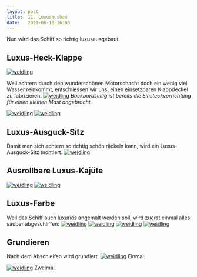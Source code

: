 ```yaml
---
layout: post
title:  11. Luxusausbau
date:   2021-06-18 16:00
---
```


Nun wird das Schiff so richtig luxusausgebaut.

## Luxus-Heck-Klappe
[![weidling](/img/pruefung19.jpg)](/img/pruefung19.jpg)

Weil achtern durch den wunderschönen Motorschacht doch ein wenig viel Wasser reinkommt, entschliessen wir uns, einen einsetzbaren Klappdeckel zu fabrizieren.
[![weidling](/img/heckklappe0.jpg)](/img/heckklappe0.jpg)
*Backbordseitig ist bereits die Einsteckvorrichtung für einen kleinen Mast angebracht.*

[![weidling](/img/heckklappe1.jpg)](/img/heckklappe1.jpg)
[![weidling](/img/heckklappe2.jpg)](/img/heckklappe2.jpg)

## Luxus-Ausguck-Sitz
Damit man sich achtern so richtig schön räckeln kann, wird ein Luxus-Ausguck-Sitz montiert.
[![weidling](/img/luxus-sitz.jpg)](/img/luxus-sitz.jpg)

## Ausrollbare Luxus-Kajüte
[![weidling](/img/luxus-kajuete0.jpg)](/img/luxus-kajuete0.jpg)
[![weidling](/img/luxus-kajuete1.jpg)](/img/luxus-kajuete1.jpg)

## Luxus-Farbe
Weil das Schiff auch luxuriös angemalt werden soll, wird zuerst einmal alles sauber abgeschliffen:
[![weidling](/img/schleifen0.jpg)](/img/schleifen0.jpg)
[![weidling](/img/schleifen1.jpg)](/img/schleifen1.jpg)
[![weidling](/img/schleifen2.jpg)](/img/schleifen2.jpg)
[![weidling](/img/schleifen3.jpg)](/img/schleifen3.jpg)

## Grundieren
Nach dem Abschleifen wird grundiert.
[![weidling](/img/grundieren0.jpg)](/img/grundieren0.jpg)
Einmal.

[![weidling](/img/grundieren1.jpg)](/img/grundieren1.jpg)
Zweimal.
